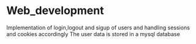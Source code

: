 # Web_development
Implementation of login,logout and sigup of users and handling sessions and cookies accordingly
The user data is stored in a mysql database 

